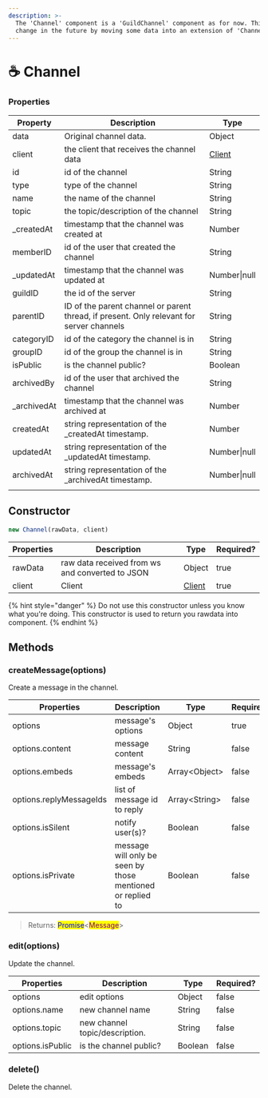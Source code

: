 ```yaml
---
description: >-
  The 'Channel' component is a 'GuildChannel' component as for now. This can
  change in the future by moving some data into an extension of 'Channel'.
---
```


# ☕ Channel

### Properties

| Property     | Description                                                                              | Type                                                   |
| ------------ | ---------------------------------------------------------------------------------------- | ------------------------------------------------------ |
| data         | Original channel data.                                                                   | Object                                                 |
| client       | the client that receives the channel data                                                | <mark style="color:purple;"></mark>[Client](client.md) |
| id           | id of the channel                                                                        | String                                                 |
| type         | type of the channel                                                                      | String                                                 |
| name         | the name of the channel                                                                  | String                                                 |
| topic        | the topic/description of the channel                                                     | String                                                 |
| \_createdAt  | timestamp that the channel was created at                                                | Number                                                 |
| memberID     | id of the user that created the channel                                                  | String                                                 |
| \_updatedAt  | timestamp that the channel was updated at                                                | Number\|null                                           |
| guildID      | the id of the server                                                                     | String                                                 |
| parentID     | ID of the parent channel or parent thread, if present. Only relevant for server channels | String                                                 |
| categoryID   | id of the category the channel is in                                                     | String                                                 |
| groupID      | id of the group the channel is in                                                        | String                                                 |
| isPublic     | is the channel public?                                                                   | Boolean                                                |
| archivedBy   | id of the user that archived the channel                                                 | String                                                 |
| \_archivedAt | timestamp that the channel was archived at                                               | Number                                                 |
| createdAt    | string representation of the \_createdAt timestamp.                                      | Number                                                 |
| updatedAt    | string representation of the \_updatedAt timestamp.                                      | Number\|null                                           |
| archivedAt   | string representation of the \_archivedAt timestamp.                                     | Number\|null                                           |
|              |                                                                                          |                                                        |

## Constructor

```javascript
new Channel(rawData, client)
```

| Properties | Description                                     | Type                | Required? |
| ---------- | ----------------------------------------------- | ------------------- | --------- |
| rawData    | raw data received from ws and converted to JSON | Object              | true      |
| client     | Client                                          | [Client](client.md) | true      |

{% hint style="danger" %}
Do not use this constructor unless you know what you're doing. This constructor is used to return you rawdata into component.
{% endhint %}

## Methods

### createMessage(options)

Create a message in the channel.

| Properties              | Description                                                | Type           | Required? |
| ----------------------- | ---------------------------------------------------------- | -------------- | --------- |
| options                 | message's options                                          | Object         | true      |
| options.content         | message content                                            | String         | false     |
| options.embeds          | message's embeds                                           | Array\<Object> | false     |
| options.replyMessageIds | list of message id to reply                                | Array\<String> | false     |
| options.isSilent        | notify user(s)?                                            | Boolean        | false     |
| options.isPrivate       | message will only be seen by those mentioned or replied to | Boolean        | false     |

> Returns: <mark style="color:blue;">Promise</mark><<mark style="color:purple;">Message</mark>>

### edit(options)

Update the channel.

| Properties       | Description                    | Type    | Required? |
| ---------------- | ------------------------------ | ------- | --------- |
| options          | edit options                   | Object  | false     |
| options.name     | new channel name               | String  | false     |
| options.topic    | new channel topic/description. | String  | false     |
| options.isPublic | is the channel public?         | Boolean | false     |

### delete()

Delete the channel.
